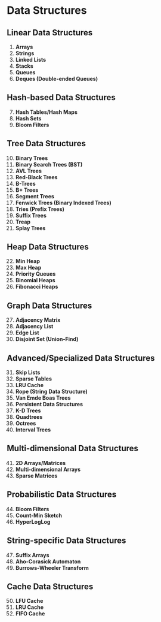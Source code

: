 # Data Structures

## Linear Data Structures

1. **Arrays**
2. **Strings**
3. **Linked Lists**
4. **Stacks**
5. **Queues**
6. **Deques (Double-ended Queues)**

## Hash-based Data Structures

7. **Hash Tables/Hash Maps**
8. **Hash Sets**
9. **Bloom Filters**

## Tree Data Structures

10. **Binary Trees**
11. **Binary Search Trees (BST)**
12. **AVL Trees**
13. **Red-Black Trees**
14. **B-Trees**
15. **B+ Trees**
16. **Segment Trees**
17. **Fenwick Trees (Binary Indexed Trees)**
18. **Tries (Prefix Trees)**
19. **Suffix Trees**
20. **Treap**
21. **Splay Trees**

## Heap Data Structures

22. **Min Heap**
23. **Max Heap**
24. **Priority Queues**
25. **Binomial Heaps**
26. **Fibonacci Heaps**

## Graph Data Structures

27. **Adjacency Matrix**
28. **Adjacency List**
29. **Edge List**
30. **Disjoint Set (Union-Find)**

## Advanced/Specialized Data Structures

31. **Skip Lists**
32. **Sparse Tables**
33. **LRU Cache**
34. **Rope (String Data Structure)**
35. **Van Emde Boas Trees**
36. **Persistent Data Structures**
37. **K-D Trees**
38. **Quadtrees**
39. **Octrees**
40. **Interval Trees**

## Multi-dimensional Data Structures

41. **2D Arrays/Matrices**
42. **Multi-dimensional Arrays**
43. **Sparse Matrices**

## Probabilistic Data Structures

44. **Bloom Filters**
45. **Count-Min Sketch**
46. **HyperLogLog**

## String-specific Data Structures

47. **Suffix Arrays**
48. **Aho-Corasick Automaton**
49. **Burrows-Wheeler Transform**

## Cache Data Structures

50. **LFU Cache**
51. **LRU Cache**
52. **FIFO Cache**
